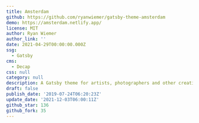 ```yaml
---
title: Amsterdam
github: https://github.com/ryanwiemer/gatsby-theme-amsterdam
demo: https://amsterdam.netlify.app/
license: MIT
author: Ryan Wiemer
author_link: ''
date: 2021-04-29T00:00:00.000Z
ssg:
  - Gatsby
cms:
  - Decap
css: null
category: null
description: A Gatsby theme for artists, photographers and other creative folks.
draft: false
publish_date: '2019-07-24T06:20:23Z'
update_date: '2021-12-03T06:00:11Z'
github_star: 136
github_fork: 35
---
```

